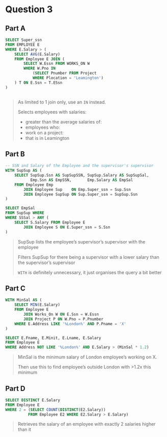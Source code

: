 # Question 3
## Part A
```sql
SELECT Super_ssn
FROM EMPLOYEE E
WHERE E.Salary > (
    SELECT AVG(E.Salary)
    FROM Employee E JOIN (
        SELECT W.Essn FROM WORKS_ON W 
        WHERE W.Pno IN 
            (SELECT Pnumber FROM Project
            WHERE Plocation = 'Leamington')
    ) T ON E.Ssn = T.ESsn
)
   
```
> As limited to 1 join only, use an `IN` instead. 
> 
> Selects employees with salaries:
>  - greater than the average salaries of:
>  - employees who:
>  - work on a project:
>  - that is in Leamington
>                

## Part B
```sql
-- SSN and Salary of the Employee and the supervisor's supervisor
WITH SupSup AS (
    SELECT SupSup.Ssn AS SupSupSSN, SupSup.Salary AS SupSupSal,
           Emp.Ssn AS EmpSSN,       Emp.Salary AS EmpSal
    FROM Employee Emp 
        JOIN Employee Sup    ON Emp.Super_ssn = Sup.Ssn 
        JOIN Employee SupSup ON Sup.Super_ssn = SupSup.Ssn
)

SELECT EmpSal
FROM SupSup WHERE
WHERE SSSal > ANY (
    SELECT S.Salary FROM Employee E 
        JOIN Employee S ON E.Super_ssn = S.Ssn
)
```
> SupSup lists the employee’s supervisor’s supervisor with the employee
> 
> Filters SupSup for there being a supervisor with a lower salary than the supervisor’s supervisor
> 
> `WITH` is definitely unnecessary, it just organises the query a bit better
> 

## Part C
```sql
WITH MinSal AS (
    SELECT MIN(E.Salary)
    FROM Employee E 
        JOIN Works_On W ON E.Ssn = W.Essn
        JOIN Project P ON W.Pno = P.Pnumber
    WHERE E.Address LIKE '%London%' AND P.Pname = 'X'
)

SELECT E.Fname, E.Minit, E.Lname, E.Salary
FROM Employee E
WHERE Address NOT LIKE '%London%' AND E.Salary > (MinSal * 1.2)
```
> MinSal is the minimum salary of London employee’s working on X. 
> 
> Then use this to find employee’s outside London with >1.2x this minimum

## Part D
```sql
SELECT DISTINCT E.Salary
FROM Employee E
WHERE 2 = (SELECT COUNT(DISTINCT(E2.Salary))
          FROM Employee E2 WHERE E2.Salary > E.Salary)
```
> Retrieves the salary of an employee with exactly 2 salaries higher than it


